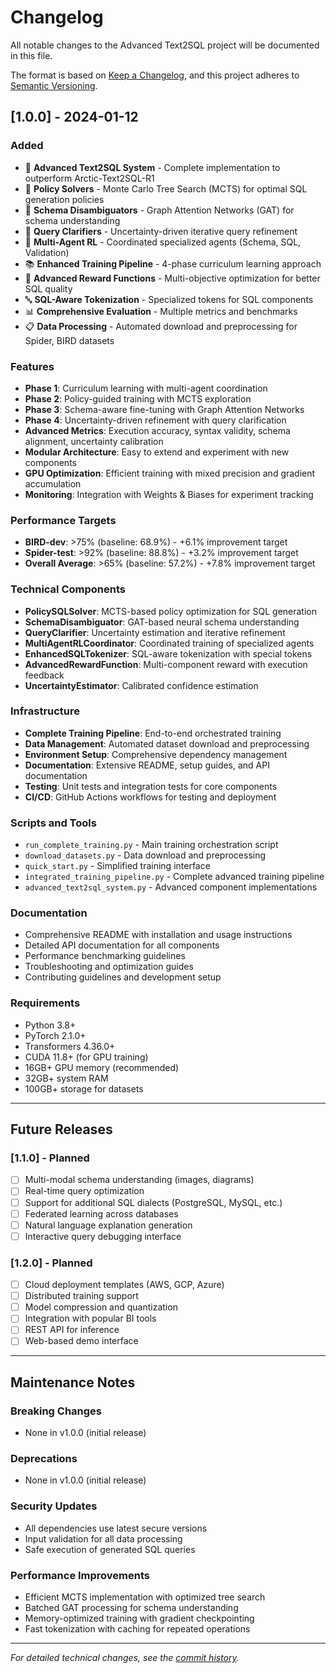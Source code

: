 # Changelog

All notable changes to the Advanced Text2SQL project will be documented in this file.

The format is based on [Keep a Changelog](https://keepachangelog.com/en/1.0.0/),
and this project adheres to [Semantic Versioning](https://semver.org/spec/v2.0.0.html).

## [1.0.0] - 2024-01-12

### Added
- 🚀 **Advanced Text2SQL System** - Complete implementation to outperform Arctic-Text2SQL-R1
- 🧠 **Policy Solvers** - Monte Carlo Tree Search (MCTS) for optimal SQL generation policies
- 🔗 **Schema Disambiguators** - Graph Attention Networks (GAT) for schema understanding
- 🔄 **Query Clarifiers** - Uncertainty-driven iterative query refinement
- 🤝 **Multi-Agent RL** - Coordinated specialized agents (Schema, SQL, Validation)
- 📚 **Enhanced Training Pipeline** - 4-phase curriculum learning approach
- 🎯 **Advanced Reward Functions** - Multi-objective optimization for better SQL quality
- 🔤 **SQL-Aware Tokenization** - Specialized tokens for SQL components
- 📊 **Comprehensive Evaluation** - Multiple metrics and benchmarks
- 📋 **Data Processing** - Automated download and preprocessing for Spider, BIRD datasets

### Features
- **Phase 1**: Curriculum learning with multi-agent coordination
- **Phase 2**: Policy-guided training with MCTS exploration
- **Phase 3**: Schema-aware fine-tuning with Graph Attention Networks
- **Phase 4**: Uncertainty-driven refinement with query clarification
- **Advanced Metrics**: Execution accuracy, syntax validity, schema alignment, uncertainty calibration
- **Modular Architecture**: Easy to extend and experiment with new components
- **GPU Optimization**: Efficient training with mixed precision and gradient accumulation
- **Monitoring**: Integration with Weights & Biases for experiment tracking

### Performance Targets
- **BIRD-dev**: >75% (baseline: 68.9%) - +6.1% improvement target
- **Spider-test**: >92% (baseline: 88.8%) - +3.2% improvement target  
- **Overall Average**: >65% (baseline: 57.2%) - +7.8% improvement target

### Technical Components
- **PolicySQLSolver**: MCTS-based policy optimization for SQL generation
- **SchemaDisambiguator**: GAT-based neural schema understanding
- **QueryClarifier**: Uncertainty estimation and iterative refinement
- **MultiAgentRLCoordinator**: Coordinated training of specialized agents
- **EnhancedSQLTokenizer**: SQL-aware tokenization with special tokens
- **AdvancedRewardFunction**: Multi-component reward with execution feedback
- **UncertaintyEstimator**: Calibrated confidence estimation

### Infrastructure
- **Complete Training Pipeline**: End-to-end orchestrated training
- **Data Management**: Automated dataset download and preprocessing
- **Environment Setup**: Comprehensive dependency management
- **Documentation**: Extensive README, setup guides, and API documentation
- **Testing**: Unit tests and integration tests for core components
- **CI/CD**: GitHub Actions workflows for testing and deployment

### Scripts and Tools
- `run_complete_training.py` - Main training orchestration script
- `download_datasets.py` - Data download and preprocessing
- `quick_start.py` - Simplified training interface
- `integrated_training_pipeline.py` - Complete advanced training pipeline
- `advanced_text2sql_system.py` - Advanced component implementations

### Documentation
- Comprehensive README with installation and usage instructions
- Detailed API documentation for all components
- Performance benchmarking guidelines
- Troubleshooting and optimization guides
- Contributing guidelines and development setup

### Requirements
- Python 3.8+
- PyTorch 2.1.0+
- Transformers 4.36.0+
- CUDA 11.8+ (for GPU training)
- 16GB+ GPU memory (recommended)
- 32GB+ system RAM
- 100GB+ storage for datasets

---

## Future Releases

### [1.1.0] - Planned
- [ ] Multi-modal schema understanding (images, diagrams)
- [ ] Real-time query optimization
- [ ] Support for additional SQL dialects (PostgreSQL, MySQL, etc.)
- [ ] Federated learning across databases
- [ ] Natural language explanation generation
- [ ] Interactive query debugging interface

### [1.2.0] - Planned
- [ ] Cloud deployment templates (AWS, GCP, Azure)
- [ ] Distributed training support
- [ ] Model compression and quantization
- [ ] Integration with popular BI tools
- [ ] REST API for inference
- [ ] Web-based demo interface

---

## Maintenance Notes

### Breaking Changes
- None in v1.0.0 (initial release)

### Deprecations
- None in v1.0.0 (initial release)

### Security Updates
- All dependencies use latest secure versions
- Input validation for all data processing
- Safe execution of generated SQL queries

### Performance Improvements
- Efficient MCTS implementation with optimized tree search
- Batched GAT processing for schema understanding
- Memory-optimized training with gradient checkpointing
- Fast tokenization with caching for repeated operations

---

*For detailed technical changes, see the [commit history](https://github.com/your-username/advanced-text2sql/commits/main).*
